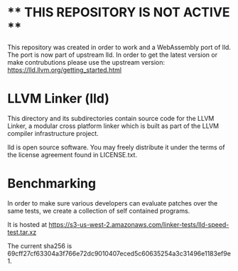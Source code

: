 ** THIS REPOSITORY IS NOT ACTIVE **
===================================

This repository was created in order to work and a WebAssembly port of lld.
The port is now part of upstream lld.  In order to get the latest version
or make contrubutions please use the upstream version:
https://lld.llvm.org/getting_started.html

LLVM Linker (lld)
==============================

This directory and its subdirectories contain source code for the LLVM Linker, a
modular cross platform linker which is built as part of the LLVM compiler
infrastructure project.

lld is open source software. You may freely distribute it under the terms of
the license agreement found in LICENSE.txt.

Benchmarking
============

In order to make sure various developers can evaluate patches over the
same tests, we create a collection of self contained programs.

It is hosted at https://s3-us-west-2.amazonaws.com/linker-tests/lld-speed-test.tar.xz

The current sha256 is 69cff27cf63304a3f766e72dc9010407eced5c60635254a3c31496e1183ef9e1.
